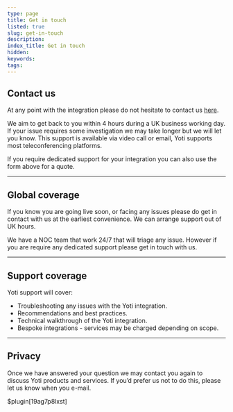 ```yaml
---
type: page
title: Get in touch
listed: true
slug: get-in-touch
description: 
index_title: Get in touch
hidden: 
keywords: 
tags: 
---
```


## Contact us

At any point with the integration please do not hesitate to contact us [here](https://yoti.force.com/yotisupport/s/contactsupport).

We aim to get back to you within 4 hours during a UK business working day. If your issue requires some investigation we may take longer but we will let you know. This support is available via video call or email, Yoti supports most teleconferencing platforms. 

If you require dedicated support for your integration you can also use the form above for a quote. 

---

## Global coverage

If you know you are going live soon, or facing any issues please do get in contact with us at the earliest convenience. We can arrange support out of UK hours. 

We have a NOC team that work 24/7 that will triage any issue. However if you are require any dedicated support please get in touch with us.

---

## Support coverage

Yoti support will cover:

- Troubleshooting any issues with the Yoti integration. 
- Recommendations and best practices. 
- Technical walkthrough of the Yoti integration. 
- Bespoke integrations - services may be charged depending on scope. 

---

## Privacy

Once we have answered your question we may contact you again to discuss Yoti products and services. If you’d prefer us not to do this, please let us know when you e-mail.

$plugin[19ag7p8lxst]